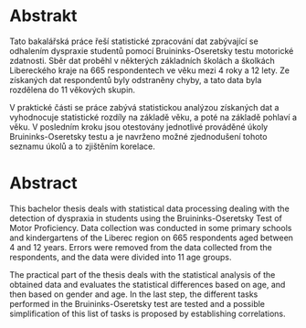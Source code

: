 # Abstrakt
Tato bakalářská práce řeší statistické zpracování dat zabývající se odhalením dyspraxie studentů pomocí Bruininks-Oseretsky testu motorické zdatnosti. Sběr dat proběhl v některých základních školách a školkách Libereckého kraje na 665 respondentech ve věku mezi 4 roky a 12 lety. Ze získaných dat respondentů byly odstraněny chyby, a tato data byla rozdělena do 11 věkových skupin.


V praktické části se práce zabývá statistickou analýzou získaných dat a vyhodnocuje statistické rozdíly na základě věku, a poté na základě pohlaví a věku. V posledním kroku jsou otestovány jednotlivé prováděné úkoly Bruininks-Oseretsky testu a je navrženo možné zjednodušení tohoto seznamu úkolů a to zjištěním korelace.


# Abstract
This bachelor thesis deals with statistical data processing dealing with the detection of dyspraxia in students using the Bruininks-Oseretsky Test of Motor Proficiency. Data collection was conducted in some primary schools and kindergartens of the Liberec region on 665 respondents aged between 4 and 12 years. Errors were removed from the data collected from the respondents, and the data were divided into 11 age groups.


The practical part of the thesis deals with the statistical analysis of the obtained data and evaluates the statistical differences based on age, and then based on gender and age. In the last step, the different tasks performed in the Bruininks-Oseretsky test are tested and a possible simplification of this list of tasks is proposed by establishing correlations.
